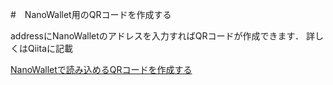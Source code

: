 
#　NanoWallet用のQRコードを作成する

addressにNanoWalletのアドレスを入力すればQRコードが作成できます．
詳しくはQiitaに記載

[NanoWalletで読み込めるQRコードを作成する](https://qiita.com/miya839/items/8a77a0368d2c21eebcc2 "NanoWalletで読み込めるQRコードを作成する")
